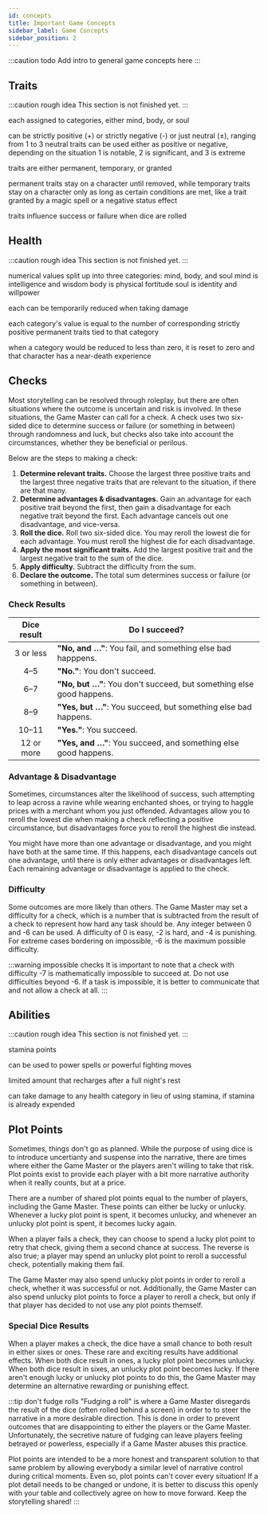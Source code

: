 ```yaml
---
id: concepts
title: Important Game Concepts
sidebar_label: Game Concepts
sidebar_position: 2
---
```

:::caution todo
Add intro to general game concepts here
:::

## Traits
:::caution rough idea
This section is not finished yet.
:::

each assigned to categories, either mind, body, or soul

can be strictly positive (+) or strictly negative (-) or just neutral (±), ranging from 1 to 3
neutral traits can be used either as positive or negative, depending on the situation
1 is notable, 2 is significant, and 3 is extreme

traits are either permanent, temporary, or granted

permanent traits stay on a character until removed, while temporary traits stay on a character only as long as certain conditions are met, like a trait granted by a magic spell or a negative status effect

traits influence success or failure when dice are rolled

## Health
:::caution rough idea
This section is not finished yet.
:::

numerical values split up into three categories: mind, body, and soul
mind is intelligence and wisdom
body is physical fortitude
soul is identity and willpower

each can be temporarily reduced when taking damage

each category's value is equal to the number of corresponding strictly positive permanent traits tied to that category

when a category would be reduced to less than zero, it is reset to zero and that character has a near-death experience

## Checks
Most storytelling can be resolved through roleplay, but there are often situations where the outcome is uncertain and risk is involved. In these situations, the Game Master can call for a check. A check uses two six-sided dice to determine success or failure (or something in between) through randomness and luck, but checks also take into account the circumstances, whether they be beneficial or perilous.

Below are the steps to making a check:

1. **Determine relevant traits.** Choose the largest three positive traits and the largest three negative traits that are relevant to the situation, if there are that many.
2. **Determine advantages & disadvantages.** Gain an advantage for each positive trait beyond the first, then gain a disadvantage for each negative trait beyond the first. Each advantage cancels out one disadvantage, and vice-versa.
3. **Roll the dice.** Roll two six-sided dice. You may reroll the lowest die for each advantage. You must reroll the highest die for each disadvantage.
4. **Apply the most significant traits.** Add the largest positive trait and the largest negative trait to the sum of the dice.
5. **Apply difficulty.** Subtract the difficulty from the sum.
6. **Declare the outcome.** The total sum determines success or failure (or something in between).

### Check Results
| Dice result | Do I succeed? |
|:---:|---|
| 3 or less | **"No, and …"**: You fail, and something else bad happpens. |
| 4–5 | **"No."**: You don't succeed. |
| 6–7 | **"No, but …"**: You don't succeed, but something else good happens. |
| 8–9 | **"Yes, but …"**: You succeed, but something else bad happens. |
| 10–11 | **"Yes."**: You succeed. |
| 12 or more | **"Yes, and …"**: You succeed, and something else good happens. |

### Advantage & Disadvantage
Sometimes, circumstances alter the likelihood of success, such attempting to leap across a ravine while wearing enchanted shoes, or trying to haggle prices with a merchant whom you just offended. Advantages allow you to reroll the lowest die when making a check reflecting a positive circumstance, but disadvantages force you to reroll the highest die instead.

You might have more than one advantage or disadvantage, and you might have both at the same time. If this happens, each disadvantage cancels out one advantage, until there is only either advantages or disadvantages left. Each remaining advantage or disadvantage is applied to the check.

### Difficulty
Some outcomes are more likely than others. The Game Master may set a difficulty for a check, which is a number that is subtracted from the result of a check to represent how hard any task should be. Any integer between 0 and -6 can be used. A difficulty of 0 is easy, -2 is hard, and -4 is punishing. For extreme cases bordering on impossible, -6 is the maximum possible difficulty.

:::warning impossible checks
It is important to note that a check with difficulty -7 is mathematically impossible to succeed at. Do not use difficulties beyond -6. If a task is impossible, it is better to communicate that and not allow a check at all.
:::

## Abilities
:::caution rough idea
This section is not finished yet.
:::

stamina points

can be used to power spells or powerful fighting moves

limited amount that recharges after a full night's rest

can take damage to any health category in lieu of using stamina, if stamina is already expended

## Plot Points
Sometimes, things don't go as planned. While the purpose of using dice is to introduce uncertianty and suspense into the narrative, there are times where either the Game Master or the players aren't willing to take that risk. Plot points exist to provide each player with a bit more narrative authority when it really counts, but at a price.

There are a number of shared plot points equal to the number of players, including the Game Master. These points can either be lucky or unlucky. Whenever a lucky plot point is spent, it becomes unlucky, and whenever an unlucky plot point is spent, it becomes lucky again.

 When a player fails a check, they can choose to spend a lucky plot point to retry that check, giving them a second chance at success. The reverse is also true; a player may spend an unlucky plot point to reroll a successful check, potentially making them fail.

The Game Master may also spend unlucky plot points in order to reroll a check, whether it was successful or not. Additionally, the Game Master can also spend unlucky plot points to force a player to reroll a check, but only if that player has decided to not use any plot points themself.

### Special Dice Results
When a player makes a check, the dice have a small chance to both result in either sixes or ones. These rare and exciting results have additional effects. When both dice result in ones, a lucky plot point becomes unlucky. When both dice result in sixes, an unlucky plot point becomes lucky. If there aren't enough lucky or unlucky plot points to do this, the Game Master may determine an alternative rewarding or punishing effect.

:::tip don't fudge rolls
"Fudging a roll" is where a Game Master disregards the result of the dice (often rolled behind a screen) in order to to steer the narrative in a more desirable direction. This is done in order to prevent outcomes that are disappointing to either the players or the Game Master. Unfortunately, the secretive nature of fudging can leave players feeling betrayed or powerless, especially if a Game Master abuses this practice.

Plot points are intended to be a more honest and transparent solution to that same problem by allowing everybody a similar level of narrative control during critical moments. Even so, plot points can't cover every situation! If a plot detail needs to be changed or undone, it is better to discuss this openly with your table and collectively agree on how to move forward. Keep the storytelling shared!
:::